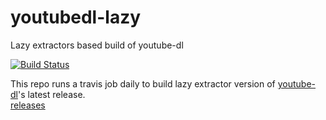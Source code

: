 # youtubedl-lazy
Lazy extractors based build of youtube-dl

[![Build Status](https://travis-ci.org/bawaviki/youtubedl-lazy.svg?branch=master)](https://travis-ci.org/yausername/youtubedl-lazy)

This repo runs a travis job daily to build lazy extractor version of [youtube-dl](https://github.com/rg3/youtube-dl)'s latest release.  
[releases](https://github.com/yausername/youtubedl-lazy/releases)

